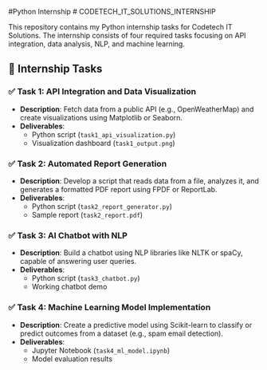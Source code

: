 #Python Internship # CODETECH_IT_SOLUTIONS_INTERNSHIP

This repository contains my Python internship tasks for Codetech IT Solutions. The internship consists of four required tasks focusing on API integration, data analysis, NLP, and machine learning.

## 📌 Internship Tasks

### ✅ Task 1: API Integration and Data Visualization
- **Description**: Fetch data from a public API (e.g., OpenWeatherMap) and create visualizations using Matplotlib or Seaborn.
- **Deliverables**:
  - Python script (`task1_api_visualization.py`)
  - Visualization dashboard (`task1_output.png`)

### ✅ Task 2: Automated Report Generation
- **Description**: Develop a script that reads data from a file, analyzes it, and generates a formatted PDF report using FPDF or ReportLab.
- **Deliverables**:
  - Python script (`task2_report_generator.py`)
  - Sample report (`task2_report.pdf`)

### ✅ Task 3: AI Chatbot with NLP
- **Description**: Build a chatbot using NLP libraries like NLTK or spaCy, capable of answering user queries.
- **Deliverables**:
  - Python script (`task3_chatbot.py`)
  - Working chatbot demo

### ✅ Task 4: Machine Learning Model Implementation
- **Description**: Create a predictive model using Scikit-learn to classify or predict outcomes from a dataset (e.g., spam email detection).
- **Deliverables**:
  - Jupyter Notebook (`task4_ml_model.ipynb`)
  - Model evaluation results
